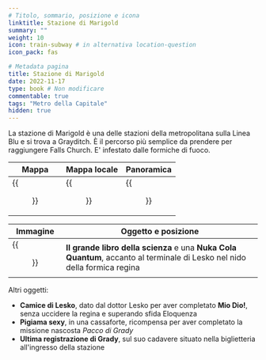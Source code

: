 ```yaml
---
# Titolo, sommario, posizione e icona
linktitle: Stazione di Marigold
summary: ""
weight: 10
icon: train-subway # in alternativa location-question
icon_pack: fas

# Metadata pagina
title: Stazione di Marigold
date: 2022-11-17
type: book # Non modificare
commentable: true
tags: "Metro della Capitale"
hidden: true
---
```




La stazione di Marigold è una delle stazioni della metropolitana sulla Linea Blu e si trova a Grayditch. È il percorso più semplice da prendere per raggiungere Falls Church. E' infestato dalle formiche di fuoco.

| Mappa | Mappa locale | Panoramica |
| ----- | ------------ | ---------- |
|  {{<figure src="Marigold_Station_loc.webp">}} | {{<figure src="Marigold_Station_loc_map.webp">}}  | {{<figure src="Marigold_Station_exterior.webp">}}  |

| Immagine | Oggetto e posizione |
| -------- | ------------------- |
| {{<figure src="Fire_Ant_booty.webp">}}  |  **Il grande libro della scienza** e una **Nuka Cola Quantum**, accanto al terminale di Lesko nel nido della formica regina |


Altri oggetti:
- **Camice di Lesko**, dato dal dottor Lesko per aver completato **Mio Dio!**, senza uccidere la regina e superando sfida Eloquenza
- **Pigiama sexy**, in una cassaforte, ricompensa per aver completato la missione nascosta *Pacco di Grady*
- **Ultima registrazione di Grady**, sul suo cadavere situato nella biglietteria all'ingresso della stazione
